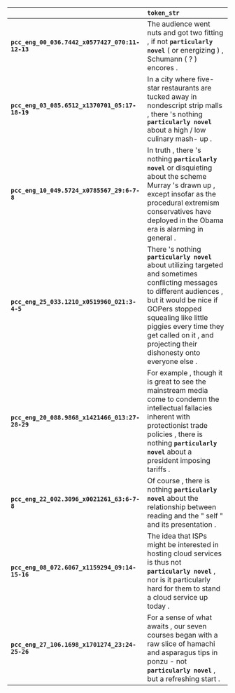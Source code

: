 |                                                 | `token_str`                                                                                                                                                                                                                                                                                   |
|:------------------------------------------------|:----------------------------------------------------------------------------------------------------------------------------------------------------------------------------------------------------------------------------------------------------------------------------------------------|
| **`pcc_eng_00_036.7442_x0577427_070:11-12-13`** | The audience went nuts and got two fitting , if not __``particularly novel``__ ( or energizing ) , Schumann ( ? ) encores .                                                                                                                                                                   |
| **`pcc_eng_03_085.6512_x1370701_05:17-18-19`**  | In a city where five-star restaurants are tucked away in nondescript strip malls , there 's nothing __``particularly novel``__ about a high / low culinary mash- up .                                                                                                                         |
| **`pcc_eng_10_049.5724_x0785567_29:6-7-8`**     | In truth , there 's nothing __``particularly novel``__ or disquieting about the scheme Murray 's drawn up , except insofar as the procedural extremism conservatives have deployed in the Obama era is alarming in general .                                                                  |
| **`pcc_eng_25_033.1210_x0519960_021:3-4-5`**    | There 's nothing __``particularly novel``__ about utilizing targeted and sometimes conflicting messages to different audiences , but it would be nice if GOPers stopped squealing like little piggies every time they get called on it , and projecting their dishonesty onto everyone else . |
| **`pcc_eng_20_088.9868_x1421466_013:27-28-29`** | For example , though it is great to see the mainstream media come to condemn the intellectual fallacies inherent with protectionist trade policies , there is nothing __``particularly novel``__ about a president imposing tariffs .                                                         |
| **`pcc_eng_22_002.3096_x0021261_63:6-7-8`**     | Of course , there is nothing __``particularly novel``__ about the relationship between reading and the " self " and its presentation .                                                                                                                                                        |
| **`pcc_eng_08_072.6067_x1159294_09:14-15-16`**  | The idea that ISPs might be interested in hosting cloud services is thus not __``particularly novel``__ , nor is it particularly hard for them to stand a cloud service up today .                                                                                                            |
| **`pcc_eng_27_106.1698_x1701274_23:24-25-26`**  | For a sense of what awaits , our seven courses began with a raw slice of hamachi and asparagus tips in ponzu - not __``particularly novel``__ , but a refreshing start .                                                                                                                      |